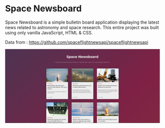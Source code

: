 # Space Newsboard
Space Newsboard is a simple bulletin board application displaying the latest news related to astronomy and space research. This entire project was built using only vanilla JavaScript, HTML & CSS. 

Data from : https://github.com/spaceflightnewsapi/spaceflightnewsapi

 ![Space Newsboard](spaceNewsboard.PNG)

